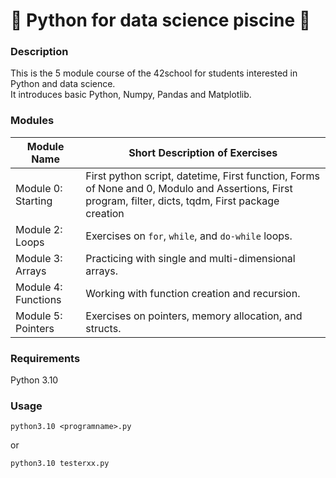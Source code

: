 # 🐍 Python for data science piscine 🐍
### Description
This is the 5 module course of the 42school for students interested in Python and data science.  
It introduces basic Python, Numpy, Pandas and Matplotlib.  
### Modules
| Module Name       | Short Description of Exercises                       |
|-------------------|-----------------------------------------------------|
| Module 0: Starting  | First python script, datetime, First function, Forms of None and 0, Modulo and Assertions, First program, filter, dicts, tqdm, First package creation |
| Module 2: Loops   | Exercises on `for`, `while`, and `do-while` loops.  |
| Module 3: Arrays  | Practicing with single and multi-dimensional arrays.|
| Module 4: Functions | Working with function creation and recursion.      |
| Module 5: Pointers | Exercises on pointers, memory allocation, and structs.|

### Requirements
Python 3.10
### Usage
```
python3.10 <programname>.py
```
or
```
python3.10 testerxx.py
```

